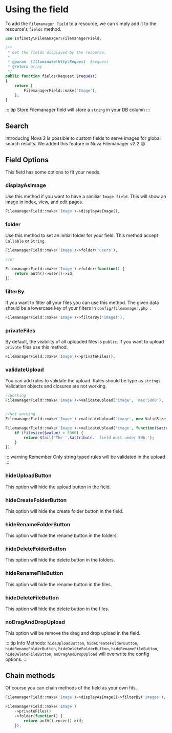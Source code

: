 # Using the field

To add the `Filemanager Field` to a resource, we can simply add it to the resource's `fields` method.

```php
use Infinety\Filemanager\FilemanagerField;

/**
 * Get the fields displayed by the resource.
 *
 * @param  \Illuminate\Http\Request  $request
 * @return array
 */
public function fields(Request $request)
{
    return [
        FilemanagerField::make('Image'),
    ];
}
```

::: tip Store
Filemanager field will store a `string` in your DB column
:::

## Search

Introducing Nova 2 is possible to custom fields to serve images for global search results. 
We added this feature in Nova Filemanager v2.2 :smile:

## Field Options

This field has some options to fit your needs.

### displayAsImage

Use this method if you want to have a similiar `Image field`. This will show an image in index, view, and edit pages.

```php
FilemanagerField::make('Image')->displayAsImage(),
```

### folder

Use this method to set an initial folder for your field. This method accept `Callable` or `String`.

```php
FilemanagerField::make('Image')->folder('users'),

//or

FilemanagerField::make('Image')->folder(function() {
	return auth()->user()->id;
}),
```


### filterBy

If you want to filter all your files you can use this method. The given data should be a lowercase key of your filters in `config/filemanager.php `. 

```php
FilemanagerField::make('Image')->filterBy('images'),
```

### privateFiles

By default, the visibility of all uploaded files is `public`. If you want to upload `private` files use this method.

```php
FilemanagerField::make('Image')->privateFiles(),
```

### validateUpload

You can add rules to validate the upload. Rules should be type as `strings`. Validation objects and closures are not working.

```php
//Working
FilemanagerField::make('Image')->validateUpload('image', 'max:5000'),


//Not working
FilemanagerField::make('Image')->validateUpload('image', new ValidSize),

FilemanagerField::make('Image')->validateUpload('image', function($attribute, $value, $fail) {
    if (filesize($value) > 5000) {
        return $fail('The '.$attribute.' field must under 5Mb.');
    }
}),

```

::: warning Remember
Only string typed rules will be validated in the upload
:::


### hideUploadButton

This option will hide the upload button in the field.

### hideCreateFolderButton

This option will hide the create folder button in the field.

### hideRenameFolderButton

This option will hide the rename button in the folders.

### hideDeleteFolderButton

This option will hide the delete button in the folders.

### hideRenameFileButton

This option will hide the rename button in the files.

### hideDeleteFileButton

This option will hide the delete button in the files.

### noDragAndDropUpload

This option will be remove the drag and drop upload in the field.

::: tip Info
Methods: `hideUploadButton`, `hideCreateFolderButton`, `hideRenameFolderButton`, `hideDeleteFolderButton`, `hideRenameFileButton`, `hideDeleteFileButton`, `noDragAndDropUpload` will overwrite the config options.
:::


## Chain methods

Of course you can chain methods of the field as your own fits.

```php
FilemanagerField::make('Image')->displayAsImage()->filterBy('images'),

FilemanagerField::make('Image')
	->privateFiles()
	->folder(function() {
		return auth()->user()->id;
	}),
```
